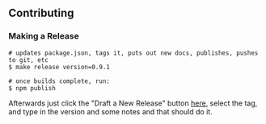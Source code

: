 ## Contributing

### Making a Release

```
# updates package.json, tags it, puts out new docs, publishes, pushes to git, etc
$ make release version=0.9.1

# once builds complete, run:
$ npm publish
```

Afterwards just click the "Draft a New Release" button [here](https://github.com/naturalatlas/node-gdal/releases), select the tag, and type in the version and some notes and that should do it.
